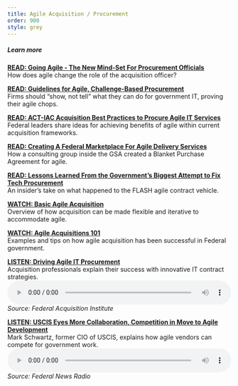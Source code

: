 ```yaml
---
title: Agile Acquisition / Procurement
order: 900
style: grey
---
```


##### Learn more  

[__READ: Going Agile - The New Mind-Set For Procurement Officials__](https://dupress.deloitte.com/dup-us-en/industry/public-sector/agile-in-government-procurement-mindset.html)  
How does agile change the role of the acquisition officer?

[__READ: Guidelines for Agile, Challenge-Based Procurement__](https://hackernoon.com/guidelines-for-agile-challenge-based-procurement-4531ff335422#.995bgxk53)  
Firms should “show, not tell” what they can do for government IT, proving their agile chops.

[__READ: ACT-IAC Acquisition Best Practices to Procure Agile IT Services__](https://www.actiac.org/system/files/Best%20Practices%20to%20Procure%20Agile%20IT%20Services%20-%20ET%20SIG%2003-2014.pdf)  
Federal leaders share ideas for achieving benefits of agile within current acquisition frameworks.

[__READ: Creating A Federal Marketplace For Agile Delivery Services__](https://18f.gsa.gov/2015/01/08/creating-a-federal-marketplace-for-agile-delivery-services/)  
How a consulting group inside the GSA created a Blanket Purchase Agreement for agile.

[__READ: Lessons Learned From the Government’s Biggest Attempt to Fix Tech Procurement__](https://medium.com/@EricHysen/lessons-learned-from-the-governments-biggest-attempt-to-fix-tech-procurement-bd2265421211)  
An insider’s take on what happened to the FLASH agile contract vehicle.

[__WATCH: Basic Agile Acquisition__](https://www.fai.gov/media_library/items/show/99)  
Overview of how acquisition can be made flexible and iterative to accommodate agile.  

[__WATCH: Agile Acquisitions 101__](https://www.fai.gov/media_library/items/show/81)  
Examples and tips on how agile acquisition has been successful in Federal government.

[__LISTEN: Driving Agile IT Procurement__](https://www.fai.gov/media_library/items/show/80)  
Acquisition professionals explain their success with innovative IT contract strategies.  
<audio preload="metadata" style="width: 100%;" controls="controls" src="https://www.fai.gov/drupal/sites/default/files/audio/041615Podcast.mp3" type="audio/mpeg"> Your browser does not support the audio element. </audio>  
_Source: Federal Acquisition Institute_

[__LISTEN: USCIS Eyes More Collaboration, Competition in Move to Agile Development__](https://federalnewsradio.com/ask-the-cio/2015/01/uscis-eyes-more-collaboration-competition-in-move-to-agile-development/)  
Mark Schwartz, former CIO of USCIS, explains how agile vendors can compete for government work.  
<audio controls="controls" preload="metadata" style="width: 100%;" src="https://1yxsm73j7aop3quc9y5ifaw3-wpengine.netdna-ssl.com/wp-content/uploads/2015/01/372109.mp3?_=1" type="audio/mpeg"> Your browser does not support the audio element. Please click the link above to be taken to the Federal News Radio site. </audio>
_Source: Federal News Radio_
